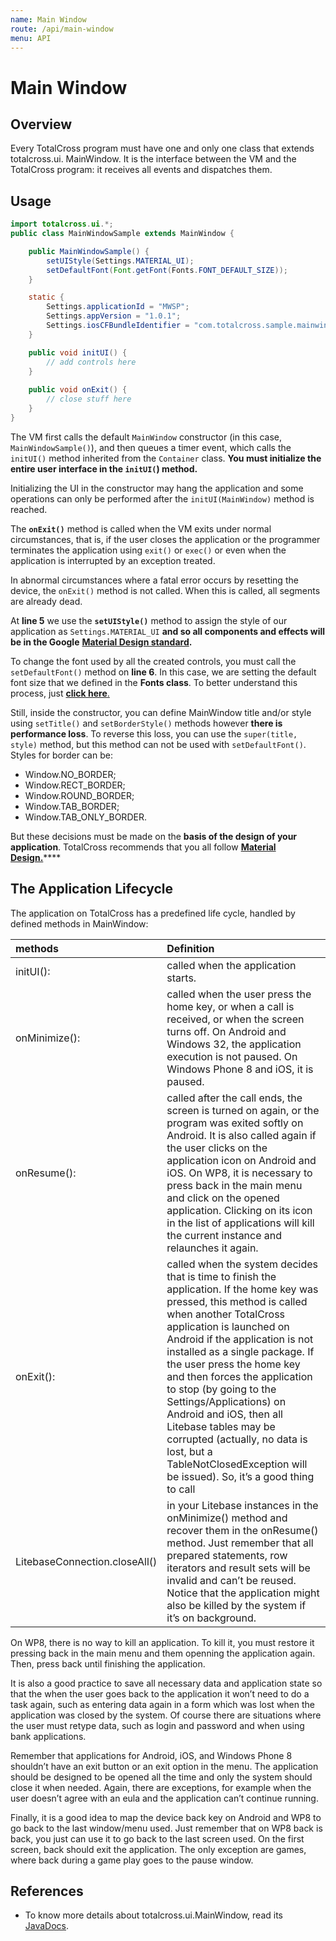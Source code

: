 ```yaml
---
name: Main Window
route: /api/main-window
menu: API
---
```


# Main Window

## Overview

Every TotalCross program must have one and only one class that extends totalcross.ui. MainWindow. It is the interface between the VM and the TotalCross program: it receives all events and dispatches them.

## Usage

```java
import totalcross.ui.*;
public class MainWindowSample extends MainWindow {

	public MainWindowSample() {
		setUIStyle(Settings.MATERIAL_UI);
		setDefaultFont(Font.getFont(Fonts.FONT_DEFAULT_SIZE));
	}

	static {
		Settings.applicationId = "MWSP";
		Settings.appVersion = "1.0.1";
		Settings.iosCFBundleIdentifier = "com.totalcross.sample.mainwindowsample";
	}

	public void initUI() {
		// add controls here
	}
		​
	public void onExit() {
		// close stuff here
	}
}
```

The VM first calls the default `MainWindow` constructor \(in this case, `MainWindowSample()`\), and then queues a timer event, which calls the `initUI()` method inherited from the `Container` class. **You must initialize the entire user interface in the `initUI(`\) method.**

Initializing the UI in the constructor may hang the application and some operations can only be performed after the `initUI(MainWindow)` method is reached.

The **`onExit()`** method is called when the VM exits under normal circumstances, that is, if the user closes the application or the programmer terminates the application using `exit()` or `exec()` or even when the application is interrupted by an exception treated.

<!-- {% hint style="warning" %} -->

In abnormal circumstances where a fatal error occurs by resetting the device, the `onExit()` method is not called. When this is called, all segments are already dead.

<!-- {% endhint %} -->

At **line 5** we use the **`setUIStyle()`** method to assign the style of our application as `Settings.MATERIAL_UI` **and so all components and effects will be in the Google** [**Material Design standard**](https://blog.totalcross.com/en/material-o-layout-da-google/)**.**

To change the font used by all the created controls, you must call the `setDefaultFont()` method on **line 6**. In this case, we are setting the default font size that we defined in the **Fonts class**. To better understand this process, just [**click here**.](https://totalcross.gitbook.io/playbook/guideline/colors-fonts-and-images#fonts)

Still, inside the constructor, you can define MainWindow title and/or style using `setTitle()` and `setBorderStyle()` methods however **there is performance loss**. To reverse this loss, you can use the `super(title, style)` method, but this method can not be used with `setDefaultFont()`. Styles for border can be:

- Window.NO_BORDER;
- Window.RECT_BORDER;
- Window.ROUND_BORDER;
- Window.TAB_BORDER;
- Window.TAB_ONLY_BORDER.

<!-- {% hint style="info" %} -->

But these decisions must be made on the **basis of the design of your application**. TotalCross recommends that you all follow [**Material Design.**](https://blog.totalcross.com/en/material-o-layout-da-google/)\*\*\*\*

<!-- {% endhint %} -->

## The Application Lifecycle

The application on TotalCross has a predefined life cycle, handled by defined methods in MainWindow:

| methods                         | Definition                                                                                                                                                                                                                                                                                                                                                                                                                                                                                                                              |
| :------------------------------ | :-------------------------------------------------------------------------------------------------------------------------------------------------------------------------------------------------------------------------------------------------------------------------------------------------------------------------------------------------------------------------------------------------------------------------------------------------------------------------------------------------------------------------------------- |
| initUI\(\):                     | called when the application starts.                                                                                                                                                                                                                                                                                                                                                                                                                                                                                                     |
| onMinimize\(\):                 | called when the user press the home key, or when a call is received, or when the screen turns off. On Android and Windows 32, the application execution is not paused. On Windows Phone 8 and iOS, it is paused.                                                                                                                                                                                                                                                                                                                        |
| onResume\(\):                   | called after the call ends, the screen is turned on again, or the program was exited softly on Android. It is also called again if the user clicks on the application icon on Android and iOS. On WP8, it is necessary to press back in the main menu and click on the opened application. Clicking on its icon in the list of applications will kill the current instance and relaunches it again.                                                                                                                                     |
| onExit\(\):                     | called when the system decides that is time to finish the application. If the home key was pressed, this method is called when another TotalCross application is launched on Android if the application is not installed as a single package. If the user press the home key and then forces the application to stop \(by going to the Settings/Applications\) on Android and iOS, then all Litebase tables may be corrupted \(actually, no data is lost, but a TableNotClosedException will be issued\). So, it’s a good thing to call |
| LitebaseConnection.closeAll\(\) | in your Litebase instances in the onMinimize\(\) method and recover them in the onResume\(\) method. Just remember that all prepared statements, row iterators and result sets will be invalid and can’t be reused. Notice that the application might also be killed by the system if it’s on background.                                                                                                                                                                                                                               |

On WP8, there is no way to kill an application. To kill it, you must restore it pressing back in the main menu and them openning the application again. Then, press back until finishing the application.

It is also a good practice to save all necessary data and application state so that the when the user goes back to the application it won’t need to do a task again, such as entering data again in a form which was lost when the application was closed by the system. Of course there are situations where the user must retype data, such as login and password and when using bank applications.

Remember that applications for Android, iOS, and Windows Phone 8 shouldn’t have an exit button or an exit option in the menu. The application should be designed to be opened all the time and only the system should close it when needed. Again, there are exceptions, for example when the user doesn’t agree with an eula and the application can’t continue running.

Finally, it is a good idea to map the device back key on Android and WP8 to go back to the last window/menu used. Just remember that on WP8 back is back, you just can use it to go back to the last screen used. On the first screen, back should exit the application. The only exception are games, where back during a game play goes to the pause window.

## References

- To know more details about totalcross.ui.MainWindow, read its [JavaDocs](https://rs.totalcross.com/doc/).
